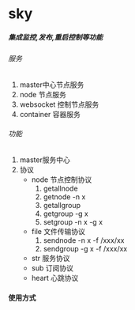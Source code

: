 sky
===
##### 集成监控,发布,重启控制等功能

###### 服务
1. master中心节点服务
2. node 节点服务
3. websocket 控制节点服务
4. container 容器服务

###### 功能
1. master服务中心
2. 协议
    * node 节点控制协议
      1. getallnode
      2. getnode -n x
      3. getallgroup
      4. getgroup -g x
      5. setgroup -n x -g x
    * file 文件传输协议
      1. sendnode -n x -f /xxx/xx
      2. sendgroup -g x -f /xxx/xx
    * str 服务协议
    * sub 订阅协议
    * heart 心跳协议

#### 使用方式
